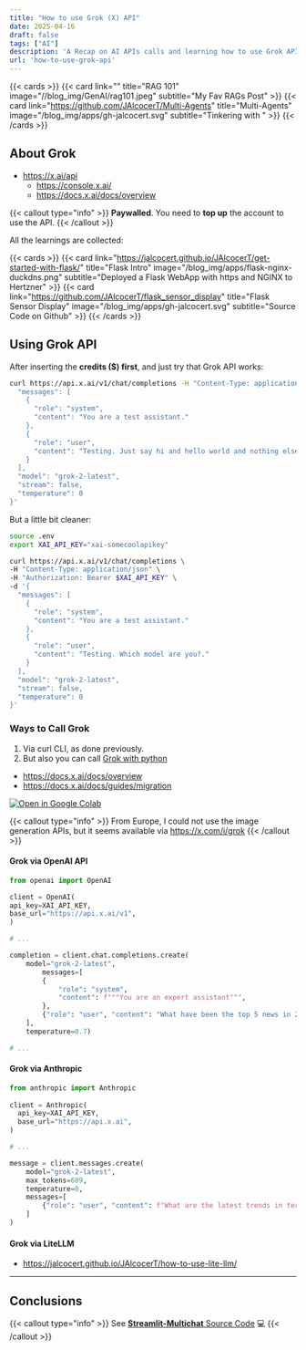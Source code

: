 ```yaml
---
title: "How to use Grok (X) API"
date: 2025-04-16
draft: false
tags: ["AI"]
description: 'A Recap on AI APIs calls and learning how to use Grok API'
url: 'how-to-use-grok-api'
---
```


{{< cards >}}
  {{< card link="" title="RAG 101" image="//blog_img/GenAI/rag101.jpeg" subtitle="My Fav RAGs Post" >}}
  {{< card link="https://github.com/JAlcocerT/Multi-Agents" title="Multi-Agents" image="/blog_img/apps/gh-jalcocert.svg" subtitle="Tinkering with " >}}
{{< /cards >}}

## About Grok

* https://x.ai/api
    * https://console.x.ai/
    * https://docs.x.ai/docs/overview

{{< callout type="info" >}}
**Paywalled**. You need to **top up** the account to use the API.
{{< /callout >}}

All the learnings are collected:

{{< cards >}}
  {{< card link="https://jalcocert.github.io/JAlcocerT/get-started-with-flask/" title="Flask Intro" image="/blog_img/apps/flask-nginx-duckdns.png" subtitle="Deployed a Flask WebApp with https and NGINX to Hertzner" >}}
  {{< card link="https://github.com/JAlcocerT/flask_sensor_display" title="Flask Sensor Display" image="/blog_img/apps/gh-jalcocert.svg" subtitle="Source Code on Github" >}}
{{< /cards >}}

## Using Grok API

After inserting the **credits ($) first**, and just try that Grok API works:


```sh
curl https://api.x.ai/v1/chat/completions -H "Content-Type: application/json" -H "Authorization: Bearer xai-somecoolapikey" -d '{
  "messages": [
    {
      "role": "system",
      "content": "You are a test assistant."
    },
    {
      "role": "user",
      "content": "Testing. Just say hi and hello world and nothing else."
    }
  ],
  "model": "grok-2-latest",
  "stream": false,
  "temperature": 0
}'
```

But a little bit cleaner:

```sh
source .env
export XAI_API_KEY="xai-somecoolapikey"
```

```sh
curl https://api.x.ai/v1/chat/completions \
-H "Content-Type: application/json" \
-H "Authorization: Bearer $XAI_API_KEY" \
-d '{
  "messages": [
    {
      "role": "system",
      "content": "You are a test assistant."
    },
    {
      "role": "user",
      "content": "Testing. Which model are you?."
    }
  ],
  "model": "grok-2-latest",
  "stream": false,
  "temperature": 0
}'
```

### Ways to Call Grok

1. Via curl CLI, as done previously.
2. But also you can call [Grok with python](https://github.com/JAlcocerT/Streamlit-AIssistant/blob/main/Z_Tests/Grok_API/grok_calls.ipynb)

* https://docs.x.ai/docs/overview
* https://docs.x.ai/docs/guides/migration

[![Open in Google Colab](https://colab.research.google.com/assets/colab-badge.svg)](https://colab.research.google.com/github/JAlcocerT/Streamlit-AIssistant/blob/main/Z_Tests/Grok_API/grok_calls.ipynb)

{{< callout type="info" >}}
From Europe, I could not use the image generation APIs, but it seems available via https://x.com/i/grok
{{< /callout >}}

#### Grok via OpenAI API

```py
from openai import OpenAI

client = OpenAI(
api_key=XAI_API_KEY,
base_url="https://api.x.ai/v1",
)

# ...

completion = client.chat.completions.create(
    model="grok-2-latest",
        messages=[
        {
            "role": "system",
            "content": f"""You are an expert assistant""",
        },
        {"role": "user", "content": "What have been the top 5 news in 2025?"}
    ],
    temperature=0.7)

# ...
```



#### Grok via Anthropic

```py
from anthropic import Anthropic
    
client = Anthropic(
  api_key=XAI_API_KEY,
  base_url="https://api.x.ai",
)

# ...

message = client.messages.create(
    model="grok-2-latest",
    max_tokens=689,
    temperature=0,
    messages=[
        {"role": "user", "content": f"What are the latest trends in tech?"}
    ]
)
```

#### Grok via LiteLLM

* https://jalcocert.github.io/JAlcocerT/how-to-use-lite-llm/


---

## Conclusions


{{< callout type="info" >}}
See [**Streamlit-Multichat** Source Code](https://github.com/JAlcocerT/Streamlit-MultiChat) 💻
{{< /callout >}}
